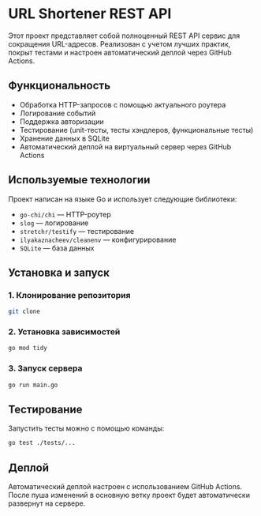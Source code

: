 # URL Shortener REST API

Этот проект представляет собой полноценный REST API сервис для сокращения URL-адресов. Реализован с учетом лучших практик, покрыт тестами и настроен автоматический деплой через GitHub Actions.

## Функциональность
- Обработка HTTP-запросов с помощью актуального роутера
- Логирование событий
- Поддержка авторизации
- Тестирование (unit-тесты, тесты хэндлеров, функциональные тесты)
- Хранение данных в SQLite
- Автоматический деплой на виртуальный сервер через GitHub Actions

## Используемые технологии
Проект написан на языке Go и использует следующие библиотеки:
- `go-chi/chi` — HTTP-роутер
- `slog` — логирование
- `stretchr/testify` — тестирование
- `ilyakaznacheev/cleanenv` — конфигурирование
- `SQLite` — база данных

## Установка и запуск
### 1. Клонирование репозитория
```sh
git clone 
```

### 2. Установка зависимостей
```sh
go mod tidy
```

### 3. Запуск сервера
```sh
go run main.go
```

## Тестирование
Запустить тесты можно с помощью команды:
```sh
go test ./tests/...
```

## Деплой
Автоматический деплой настроен с использованием GitHub Actions. После пуша изменений в основную ветку проект будет автоматически развернут на сервере.

